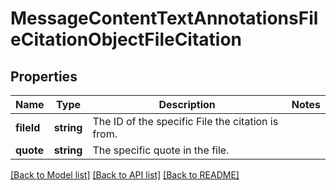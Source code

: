 # MessageContentTextAnnotationsFileCitationObjectFileCitation

## Properties
Name | Type | Description | Notes
------------ | ------------- | ------------- | -------------
**fileId** | **string** | The ID of the specific File the citation is from. | 
**quote** | **string** | The specific quote in the file. | 

[[Back to Model list]](../README.md#documentation-for-models) [[Back to API list]](../README.md#documentation-for-api-endpoints) [[Back to README]](../README.md)


